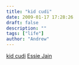 ```yaml
---
title: "kid cudi"
date: 2009-01-17 17:28:26
draft: false
description: ""
tags: ["life"]
author: "Andrew"
---
```


[kid cudi](http://www.myspace.com/kidcudi) [Essie Jain](http://www.myspace.com/essiejain)
